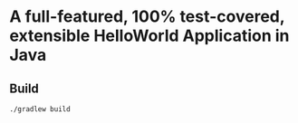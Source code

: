 # A full-featured, 100% test-covered, extensible HelloWorld Application in Java

## Build

```shell
./gradlew build
```
